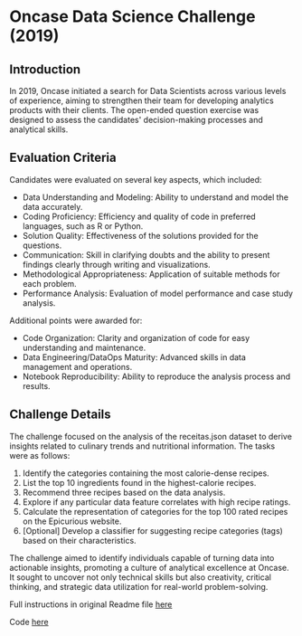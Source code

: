 # Oncase Data Science Challenge (2019)

## Introduction
In 2019, Oncase initiated a search for Data Scientists across various levels of experience, aiming to strengthen their team for developing analytics products with their clients. The open-ended question exercise was designed to assess the candidates' decision-making processes and analytical skills.

## Evaluation Criteria
Candidates were evaluated on several key aspects, which included:

- Data Understanding and Modeling: Ability to understand and model the data accurately.
- Coding Proficiency: Efficiency and quality of code in preferred languages, such as R or Python.
- Solution Quality: Effectiveness of the solutions provided for the questions.
- Communication: Skill in clarifying doubts and the ability to present findings clearly through writing and visualizations.
- Methodological Appropriateness: Application of suitable methods for each problem.
- Performance Analysis: Evaluation of model performance and case study analysis.

Additional points were awarded for:

- Code Organization: Clarity and organization of code for easy understanding and maintenance.
- Data Engineering/DataOps Maturity: Advanced skills in data management and operations.
- Notebook Reproducibility: Ability to reproduce the analysis process and results.

## Challenge Details
The challenge focused on the analysis of the receitas.json dataset to derive insights related to culinary trends and nutritional information. The tasks were as follows:

1. Identify the categories containing the most calorie-dense recipes.
2. List the top 10 ingredients found in the highest-calorie recipes.
3. Recommend three recipes based on the data analysis.
4. Explore if any particular data feature correlates with high recipe ratings.
5. Calculate the representation of categories for the top 100 rated recipes on the Epicurious website.
6. [Optional] Develop a classifier for suggesting recipe categories (tags) based on their characteristics.

The challenge aimed to identify individuals capable of turning data into actionable insights, promoting a culture of analytical excellence at Oncase. It sought to uncover not only technical skills but also creativity, critical thinking, and strategic data utilization for real-world problem-solving.

Full instructions in original Readme file [here](https://github.com/danielbion/case_oncase/blob/master/data-scientist.md)

Code [here](https://github.com/danielbion/case_oncase/blob/master/Notebook.nb.html)

